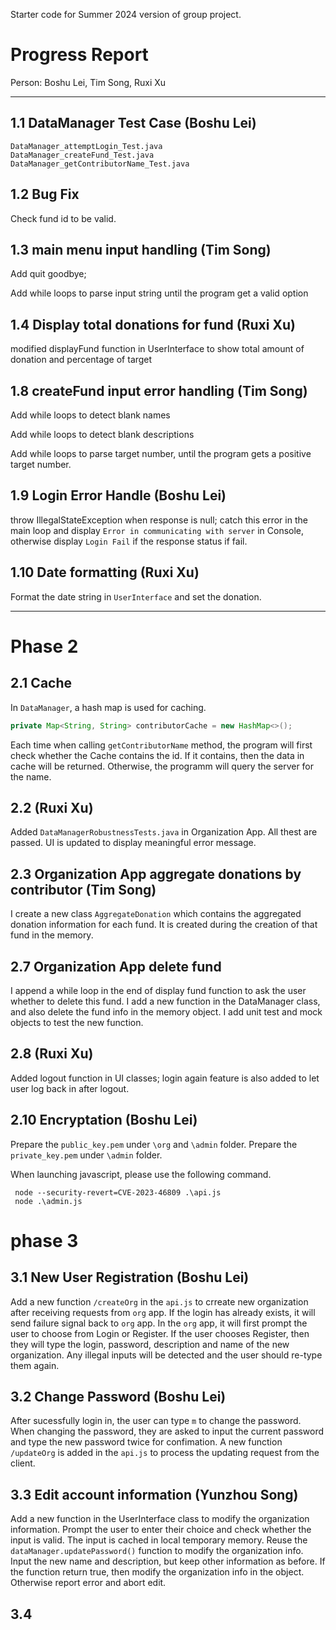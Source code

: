 Starter code for Summer 2024 version of group project.

# Progress Report

Person: Boshu Lei, Tim Song, Ruxi Xu

---

## 1.1 DataManager Test Case (Boshu Lei)

```
DataManager_attemptLogin_Test.java
DataManager_createFund_Test.java
DataManager_getContributorName_Test.java
```

## 1.2 Bug Fix

Check fund id to be valid.

## 1.3 **main menu input handling** (Tim Song)

Add quit goodbye; 

Add while loops to parse input string until the program get a valid option

## 1.4 D**isplay total donations for fund** (Ruxi Xu)

modified displayFund function in UserInterface to show total amount of donation and percentage of target

## 1.8 **createFund input error handling** (Tim Song)

Add while loops to detect blank names

Add while loops to detect blank descriptions

Add while loops to parse target number, until the program gets a positive target number.

## 1.9 Login Error Handle (Boshu Lei)

throw IllegalStateException when response is null; catch this error in the main loop and display `Error in communicating with server` in Console, otherwise display `Login Fail` if the response status if fail. 

## 1.10 Date formatting (Ruxi Xu)

Format the date string in `UserInterface` and set the donation.

----

# Phase 2

## 2.1 Cache

In `DataManager`, a hash map is used for caching. 

```Java
private Map<String, String> contributorCache = new HashMap<>();
```

Each time when calling `getContributorName` method, the program will first check whether the Cache contains the id. If it contains, then the data in cache will be returned. Otherwise, the programm will query the server for the name. 

## 2.2 (Ruxi Xu)

Added `DataManagerRobustnessTests.java` in Organization App. All thest are passed.
UI is updated to display meaningful error message.

## 2.3 Organization App aggregate donations by contributor (Tim Song)

I create a new class `AggregateDonation` which contains the aggregated donation information for each fund.
It is created during the creation of that fund in the memory.

## 2.7 Organization App delete fund
I append a while loop in the end of display fund function to ask the user whether to delete this fund. 
I add a new function in the DataManager class, and also delete the fund info in the memory object.
I add unit test and mock objects to test the new function.

## 2.8 (Ruxi Xu)

Added logout function in UI classes; login again feature is also added to let user log back in after logout.

## 2.10 Encryptation (Boshu Lei)

Prepare the `public_key.pem` under `\org` and `\admin` folder. Prepare the `private_key.pem` under `\admin` folder. 

When launching javascript, please use the following command.

```
 node --security-revert=CVE-2023-46809 .\api.js
 node .\admin.js
```

# phase 3

## 3.1 New User Registration (Boshu Lei)

Add a new function `/createOrg` in the `api.js` to crreate new organization after receiving requests from `org` app. If the login has already exists, it will send failure signal back to `org` app. In the `org` app, it will first prompt the user to choose from Login or Register. If the user chooses Register, then they will type the login, password, description and name of the new organization. Any illegal inputs will be detected and the user should re-type them again. 

## 3.2 Change Password (Boshu Lei)

After sucessfully login in, the user can type `m` to change the password. When changing the password, they are asked to input the current password and type the new password twice for confimation. A new function `/updateOrg` is added in the `api.js` to process the updating request from the client. 

## 3.3 Edit account information (Yunzhou Song)
Add a new function in the UserInterface class to modify the organization information. 
Prompt the user to enter their choice and check whether the input is valid. The input is cached in local temporary memory.
Reuse the `dataManager.updatePassword()` function to modify the organization info. Input the new name and description, but keep other information as before.
If the function return true, then modify the organization info in the object. Otherwise report error and abort edit.

## 3.4 

